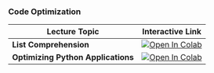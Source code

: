 ### Code Optimization

| Lecture Topic | Interactive Link |
|---------------|------------------|
| **List Comprehension**  | [![Open In Colab](https://colab.research.google.com/assets/colab-badge.svg)](https://colab.research.google.com/github/astg606/astg_pymaterials/blob/main/code_optimization/introduction_list_comprehensions.ipynb) |
| **Optimizing Python Applications**  | [![Open In Colab](https://colab.research.google.com/assets/colab-badge.svg)](https://colab.research.google.com/github/astg606/astg_pymaterials/blob/main/code_optimization/code_optimization_techniques.ipynb) |
